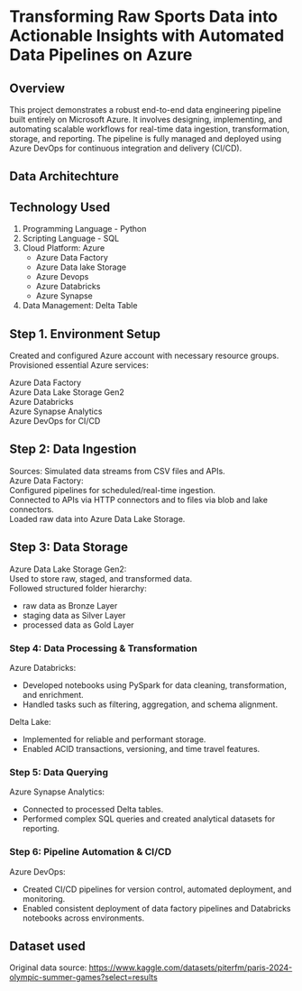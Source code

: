 # Transforming Raw Sports Data into Actionable Insights with Automated Data Pipelines on Azure

## Overview
This project demonstrates a robust end-to-end data engineering pipeline built entirely on Microsoft Azure. It involves designing, implementing, and automating scalable workflows for real-time data ingestion, transformation, storage, and reporting. The pipeline is fully managed and deployed using Azure DevOps for continuous integration and delivery (CI/CD).


## Data Architechture


     
## Technology Used

1. Programming Language - Python 
2. Scripting Language - SQL 
3. Cloud Platform: Azure
   - Azure Data Factory
   - Azure Data lake Storage
   - Azure Devops
   - Azure Databricks
   - Azure Synapse
4. Data Management: Delta Table



## Step 1. Environment Setup

Created and configured Azure account with necessary resource groups.     <br>
Provisioned essential Azure services:     <br>

Azure Data Factory               <br>
Azure Data Lake Storage Gen2     <br>
Azure Databricks                 <br>
Azure Synapse Analytics          <br>
Azure DevOps for CI/CD           <br>



## Step 2: Data Ingestion


Sources: Simulated data streams from CSV files and APIs.     <br>
Azure Data Factory:     <br>
     Configured pipelines for scheduled/real-time ingestion.     <br>
     Connected to APIs via HTTP connectors and to files via blob and lake connectors.     <br>
     Loaded raw data into Azure Data Lake Storage.     <br>



## Step 3: Data Storage
Azure Data Lake Storage Gen2:                    <br>
Used to store raw, staged, and transformed data.     <br>
Followed structured folder hierarchy:                <br>
 - raw data as Bronze Layer                             <br>
 - staging data as Silver Layer                         <br>
 - processed data as Gold Layer                         <br>



### Step 4: Data Processing & Transformation
Azure Databricks:                                   
 - Developed notebooks using PySpark for data cleaning, transformation, and enrichment.
 - Handled tasks such as filtering, aggregation, and schema alignment.

Delta Lake:
 - Implemented for reliable and performant storage.
 - Enabled ACID transactions, versioning, and time travel features.

### Step 5: Data Querying
Azure Synapse Analytics:
 - Connected to processed Delta tables.
 - Performed complex SQL queries and created analytical datasets for reporting.

### Step 6: Pipeline Automation & CI/CD
Azure DevOps:
- Created CI/CD pipelines for version control, automated deployment, and monitoring.
- Enabled consistent deployment of data factory pipelines and Databricks notebooks across environments.




## Dataset used

Original data source: https://www.kaggle.com/datasets/piterfm/paris-2024-olympic-summer-games?select=results

